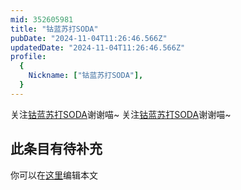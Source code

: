 ```yaml
---
mid: 352605981
title: "钴蓝苏打SODA"
pubDate: "2024-11-04T11:26:46.566Z"
updatedDate: "2024-11-04T11:26:46.566Z"
profile:
  {
    Nickname: ["钴蓝苏打SODA"],
  }
---
```


关注[钴蓝苏打SODA](https://space.bilibili.com/352605981)谢谢喵~ 关注[钴蓝苏打SODA](https://space.bilibili.com/352605981)谢谢喵~

## 此条目有待补充
你可以在[这里](https://github.com/Yuhanawa/VTuber.ICU/edit/master/src/content/v/钴蓝苏打SODA/index.md)编辑本文
